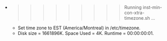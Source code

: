 * >>>>>>>>> Running inst-min-con-xtra-timezone.sh ...
  * Set time zone to EST (America/Montreal) in /etc/timezone.
  * Disk size = 1661896K. Space Used = 4K. Runtime = 00:00:00:01.
